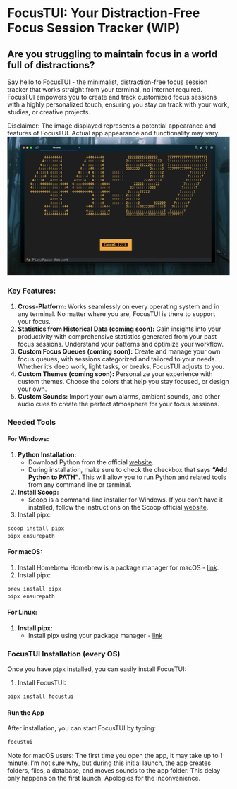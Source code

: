 # FocusTUI: Your Distraction-Free Focus Session Tracker (WIP)
## Are you struggling to maintain focus in a world full of distractions?

Say hello to FocusTUI - the minimalist, distraction-free focus session tracker that works straight from your terminal, no internet required. FocusTUI empowers you to create and track customized focus sessions with a highly personalized touch, ensuring you stay on track with your work, studies, or creative projects.

Disclaimer: The image displayed represents a potential appearance and features of FocusTUI. Actual app appearance and functionality may vary.
![app_preview.png](app_preview.png)

### Key Features:

1.	**Cross-Platform:** Works seamlessly on every operating system and in any terminal. No matter where you are, 
	  FocusTUI is there to support your focus.
2. **Statistics from Historical Data (coming soon):** Gain insights into your productivity with comprehensive 
   statistics generated from 
      your past focus sessions. Understand your patterns and optimize your workflow.
3.	**Custom Focus Queues (coming soon):** Create and manage your own focus queues, with sessions categorized and tailored to 
	  your needs. Whether it’s deep work, light tasks, or breaks, FocusTUI adjusts to you.
4.	**Custom Themes (coming soon):** Personalize your experience with custom themes. Choose the colors that help you stay focused,
	  or design your own.
5.	**Custom Sounds:** Import your own alarms, ambient sounds, and other audio cues to create the perfect atmosphere for your focus sessions.

### Needed Tools
#### For Windows:

1. **Python Installation:**
   - Download Python from the official [website](https://www.python.org/downloads/).
   - During installation, make sure to check the checkbox that says **“Add Python to PATH”**. This will allow you to run Python and related tools from any command line or terminal.
2. **Install Scoop:**
   - Scoop is a command-line installer for Windows. If you don’t have it installed, follow the instructions on the
     Scoop official [website](https://scoop.sh).
3.	Install pipx:
```bash
scoop install pipx
pipx ensurepath
```

#### For macOS:

1.	Install Homebrew
Homebrew is a package manager for macOS - [link](https://brew.sh/).
2. Install pipx:
```bash
brew install pipx
pipx ensurepath
```

#### For Linux:
1. **Install pipx:**
   - Install pipx using your package manager - [link](https://github.com/pypa/pipx?tab=readme-ov-file#on-linux)

### FocusTUI Installation (every OS)
Once you have `pipx` installed, you can easily install FocusTUI:

1.	Install FocusTUI:
```bash
pipx install focustui
```

#### Run the App
After installation, you can start FocusTUI by typing:
```bash
focustui
```

Note for macOS users: The first time you open the app, it may take up to 1 minute. I’m not sure why, but during this 
initial launch, the app creates folders, files, a database, and moves sounds to the app folder. This delay only 
happens on the first launch. Apologies for the inconvenience.



